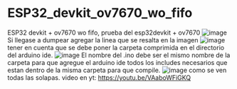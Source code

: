 # ESP32_devkit_ov7670_wo_fifo
ESP32 devkit + ov7670 wo fifo, prueba del esp32devkit + ov7670
![image](https://github.com/AndresBellero74/ESP32_devkit_ov7670_wo_fifo/assets/73205398/c59c8d49-4fe6-471b-b704-dd8c657b5a2b)
Si llegase a dumpear agregar la linea que se resalta en la imagen
![image](https://github.com/AndresBellero74/ESP32_devkit_ov7670_wo_fifo/assets/73205398/d104b582-893e-4e9a-8f02-874a3d7b624d)
tener en cuenta que se debe poner la carpeta comprimida en el directorio del arduino ide.
![image](https://github.com/AndresBellero74/ESP32_devkit_ov7670_wo_fifo/assets/73205398/97c3fbbe-fc82-4d0d-a45d-74216134eaaf)
El nombre del .ino debe ser el mismo nombre de la carpeta para que agregue el arduino ide todos los includes necesarios que estan dentro de la misma carpeta para que compile.
![image](https://github.com/AndresBellero74/ESP32_devkit_ov7670_wo_fifo/assets/73205398/8a5087a4-6432-448b-b73f-8d4ca820630b)
como se ven todas las solapas.
video en yt: https://youtu.be/VAaboWFiGKQ
